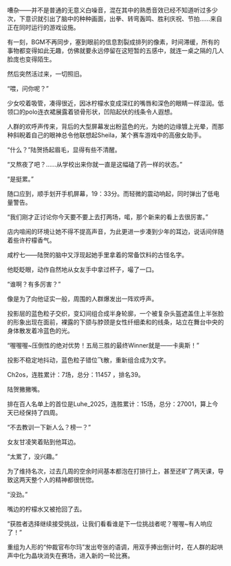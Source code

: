  

嘈杂——并不是普通的无意义白噪音，混在其中的熟悉音效已经不知道听过多少次，下意识就引出了脑中的种种画面，出拳、转弯轰鸣、胜利庆祝、节拍……来自正在同时运行的游戏设施。

有一刻，BGM不再同步，塞到眼前的信息割裂成排列的像素，时间滞缓，所有的事物都变得如此无趣，仿佛就要永远停留在这短暂的五感中，就连一桌之隔的几人脸庞也变得陌生。

然后突然活过来，一切照旧。

 

“喂，问你呢？”

 

少女咬着吸管，凑得很近，因冰柠檬水变成深红的嘴唇和深色的眼睛一样湿润。低领口的polo连衣裙展露着锁骨形状，凹陷起伏的线条令人遐想。

人群的欢呼声传来，背后的大型屏幕发出粉蓝色的光，为她的边缘镀上光晕，而那种斜睨着自己的眼神总令他联想起Sheila，某个赛车游戏中的高傲女助手。

 

“什么？”陆贺扬起眉毛，显得有些不清醒。

 

“又熬夜了吧？……从学校出来你就一直是这幅磕了药一样的状态。”

 

“是挺累。”

​    随口应到，顺手划开手机屏幕，19：33分。而轻微的震动响起，同时弹出了低电量警告。

 

“我们刚才正讨论你今天要不要上去打两场，喏，那个新来的看上去很厉害。”

 

店内喧闹的环境让她不得不提高声音，为此更进一步凑到少年的耳边，说话间伴随着些许柠檬香气。

 

咸柠七——陆贺的脑中又浮现起她手里拿着的常备饮料的古怪名字。

他眨眨眼，动作自然地从女友手中拿过杯子，嘬了一口。

 

“谁啊？有多厉害？”

 

像是为了向他证实一般，周围的人群爆发出一阵欢呼声。

 

投影层的蓝色粒子交织，变幻间组合成半身轮廓，一个被复杂头盔遮盖住上半张脸的形象出现在面前，裸露的下颌与脖颈是女性纤细柔和的线条，站立在舞台中央的身体散发着冷蓝色的光。

 

“喔喔喔~压倒性的绝对优势！五局三胜的最终Winner就是——卡奥斯！”

 

投影不稳定地抖动，蓝色粒子错位飞散，重新组合成为文字。

 

Ch2os，连胜累计：7场，总分：11457 ，排名39。

 

陆贺撇撇嘴。

排在百人名单上的首位是Luhe_2025，连胜累计：15场，总分：27001，算上今天已经保持了四周。

 

“不去教训一下新人么？榜一？”

 

女友甘凌笑着贴到他耳边。

 

“太累了，没兴趣。”

 

为了维持名次，过去几周的空余时间基本都泡在打排行上，甚至还旷了两天课，导致这两天整个人的精神都很恍惚。

 

“没劲。”

 

嘴边的柠檬水又被抢回了去。

 

“获胜者选择继续接受挑战，让我们看看谁是下一位挑战者呢？喔喔~有人响应了！”

 

重组为人形的“仲裁官布尔玛”发出夸张的语调，用双手捧出倒计时，在人群的起哄声中化为晶块消失在赛场，进入新的一轮比赛。

 

 

 

 

 

 

 

 

 

 

 

 

 

 

 

 

 

 